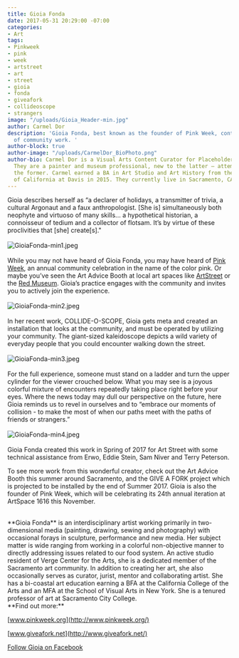 ```yaml
---
title: Gioia Fonda
date: 2017-05-31 20:29:00 -07:00
categories:
- Art
tags:
- Pinkweek
- pink
- week
- artstreet
- art
- street
- gioia
- fonda
- giveafork
- collideoscope
- strangers
image: "/uploads/Gioia_Header-min.jpg"
author: Carmel Dor
description: 'Gioia Fonda, best known as the founder of Pink Week, continues her legacy
  of community work. '
author-block: true
author-image: "/uploads/CarmelDor_BioPhoto.png"
author-bio: Carmel Dor is a Visual Arts Content Curator for Placeholder Magazine.
  They are a painter and museum professional, new to the latter – attempting to navigate
  the former. Carmel earned a BA in Art Studio and Art History from the University
  of California at Davis in 2015. They currently live in Sacramento, CA.
---
```


Gioia describes herself as “a declarer of holidays, a transmitter of trivia, a cultural Argonaut and a faux anthropologist. [She is] simultaneously both neophyte and virtuoso of many skills... a hypothetical historian, a connoisseur of tedium and a collector of flotsam. It’s by virtue of these proclivities that [she] create[s]."
<br>
<br>
![GioiaFonda-min1.jpeg](/uploads/GioiaFonda-min1.jpeg)
<br>
<br>
While you may not have heard of Gioia Fonda, you may have heard of [Pink Week](http://www.pinkweek.org/), an annual community celebration in the name of the color pink. Or maybe you’ve seen the Art Advice Booth at local art spaces like [ArtStreet](http://www.m5arts.com/artstreet/) or the [Red Museum](https://www.facebook.com/pages/The-Red-Museum-Sacramento/1552968105021049). Gioia’s practice engages with the community and invites you to actively join the experience.
<br>
<br>
![GioiaFonda-min2.jpeg](/uploads/GioiaFonda-min2.jpeg)
<br>
<br>
In her recent work, COLLIDE-O-SCOPE, Gioia gets meta and created an installation that looks at the community, and must be operated by utilizing your community. The giant-sized kaleidoscope depicts a wild variety of everyday people that you could encounter walking down the street. 
<br>
<br>
![GioiaFonda-min3.jpeg](/uploads/GioiaFonda-min3.jpeg)
<br>
<br>
For the full experience, someone must stand on a ladder and turn the upper cylinder for the viewer crouched below. What you may see is a joyous colorful mixture of encounters repeatedly taking place right before your eyes. Where the news today may dull our perspective on the future, here Gioia reminds us to revel in ourselves and to “embrace our moments of collision - to make the most of when our paths meet with the paths of friends or strangers.”
<br>
<br>
![GioiaFonda-min4.jpeg](/uploads/GioiaFonda-min4.jpeg)
<br>
<br>
Gioia Fonda created this work in Spring of 2017 for Art Street with some technical assistance from Erwo, Eddie Stein, Sam Niver and Terry Peterson.       

To see more work from this wonderful creator, check out the Art Advice Booth this summer around Sacramento, and the GIVE A FORK project which is projected to be installed by the end of Summer 2017. Gioia is also the founder of Pink Week, which will be celebrating its 24th annual iteration at ArtSpace 1616 this November. 
 

<br>
**Gioia Fonda** is an interdisciplinary artist working primarily in two-dimensional media (painting, drawing, sewing and photography) with occasional forays in sculpture, performance and new media. Her subject matter is wide ranging from working in a colorful non-objective manner to directly addressing issues related to our food system. An active studio resident of Verge Center for the Arts, she is a dedicated member of the Sacramento art community. In addition to creating her art, she also occasionally serves as curator, jurist, mentor and collaborating artist. She has a bi-coastal art education earning a BFA at the California College of the Arts and an MFA at the School of Visual Arts in New York. She is a tenured professor of art at Sacramento City College.
 
 
<br>
**Find out more:**

[www.pinkweek.org](http://www.pinkweek.org/)

[www.giveafork.net](http://www.giveafork.net/)

[Follow Gioia on Facebook](https://www.facebook.com/Gioia-Fonda-artist-among-other-things-794018587328031/)
